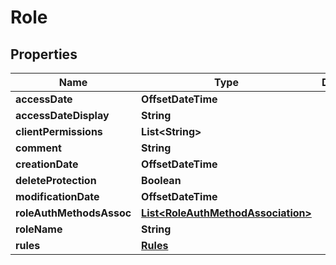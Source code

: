 

# Role


## Properties

| Name | Type | Description | Notes |
|------------ | ------------- | ------------- | -------------|
|**accessDate** | **OffsetDateTime** |  |  [optional] |
|**accessDateDisplay** | **String** |  |  [optional] |
|**clientPermissions** | **List&lt;String&gt;** |  |  [optional] |
|**comment** | **String** |  |  [optional] |
|**creationDate** | **OffsetDateTime** |  |  [optional] |
|**deleteProtection** | **Boolean** |  |  [optional] |
|**modificationDate** | **OffsetDateTime** |  |  [optional] |
|**roleAuthMethodsAssoc** | [**List&lt;RoleAuthMethodAssociation&gt;**](RoleAuthMethodAssociation.md) |  |  [optional] |
|**roleName** | **String** |  |  [optional] |
|**rules** | [**Rules**](Rules.md) |  |  [optional] |



